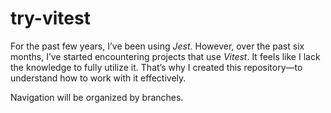 # try-vitest

For the past few years, I’ve been using *Jest*. However, over the past six months, I’ve started encountering projects that use *Vitest*. It feels like I lack the knowledge to fully utilize it. That’s why I created this repository—to understand how to work with it effectively.

Navigation will be organized by branches.